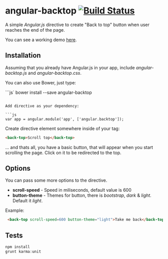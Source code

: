 # angular-backtop [![Build Status](https://travis-ci.org/padsbanger/angular-backtop.svg)](https://travis-ci.org/padsbanger/angular-backtop)

A simple *Angular.js* directive to create "Back to top" button when user reaches the end of the page.

You can see a working demo [here](http://padsbanger.github.io/angular-backtop/demo/).

## Installation

Assuming that you already have Angular.js in your app, include *angular-backtop.js* and *angular-backtop.css*.

You can also use Bower, just type:

```js`
bower install --save angular-backtop
```

Add directive as your dependency:

```js
var app = angular.module('app', ['angular.backtop']);
```

Create directive element somewhere inside of your *<body>* tag:

```html
<back-top>Scroll top</back-top>
```

... and thats all, you have a basic button, that will appear when you start scrolling the page. Click on it to be redirected to the top.

## Options

You can pass some more options to the directive.

  - **scroll-speed** - Speed in miliseconds, default value is 600
  - **button-theme** - Themes for button, there is *bootstrap*, *dark* & *light*. Default it *light*.


Example:

```html
 <back-top scroll-speed=600 button-theme="light">Take me back</back-top>
```

## Tests

```js
npm install
grunt karma:unit
```
